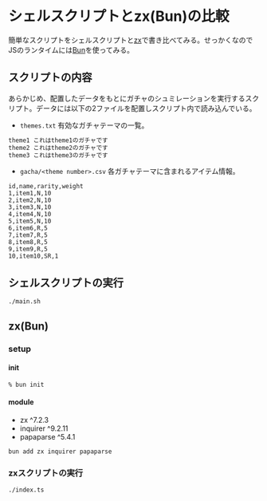 # シェルスクリプトとzx(Bun)の比較

簡単なスクリプトをシェルスクリプトと[zx](https://github.com/google/zx)で書き比べてみる。せっかくなのでJSのランタイムには[Bun](https://bun.sh/)を使ってみる。

## スクリプトの内容

あらかじめ、配置したデータをもとにガチャのシュミレーションを実行するスクリプト。データには以下の2ファイルを配置しスクリプト内で読み込んでいる。

- ```themes.txt``` 有効なガチャテーマの一覧。

```:themes.txt
theme1 これはtheme1のガチャです
theme2 これはtheme2のガチャです
theme3 これはtheme3のガチャです
```

- ```gacha/<theme number>.csv``` 各ガチャテーマに含まれるアイテム情報。

```csv
id,name,rarity,weight
1,item1,N,10
2,item2,N,10
3,item3,N,10
4,item4,N,10
5,item5,N,10
6,item6,R,5
7,item7,R,5
8,item8,R,5
9,item9,R,5
10,item10,SR,1
```

## シェルスクリプトの実行

```
./main.sh
```

## zx(Bun)

### setup

#### init

```
% bun init
```

#### module

- zx ^7.2.3
- inquirer ^9.2.11
- papaparse ^5.4.1

```
bun add zx inquirer papaparse
```

### zxスクリプトの実行

```
./index.ts
```